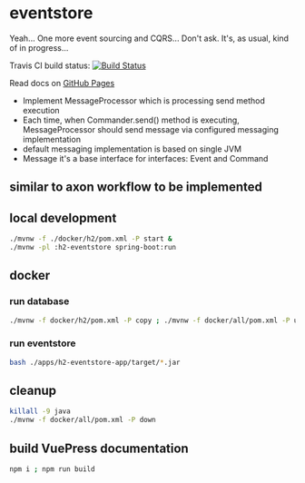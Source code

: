 # eventstore
Yeah... One more event sourcing and CQRS... Don't ask. It's, as usual, kind of in progress...

Travis CI build status: [![Build Status](https://travis-ci.org/daggerok/eventstore-project.svg?branch=master)](https://travis-ci.org/daggerok/eventstore-project/)

Read docs on [GitHub Pages](https://daggerok.github.io/eventstore-project/)

- Implement MessageProcessor which is processing send method execution
- Each time, when Commander.send() method is executing, MessageProcessor
  should send message via configured messaging implementation
- default messaging implementation is based on single JVM
- Message it's a base interface for interfaces: Event and Command

## similar to axon workflow to be implemented

<!--
- New Command<CommandHandler, Event> sent via Commander
- Command received and validated via CommandHandler.handle(Type) method
- In case if command validation failed, stop signal should be rise
- Otherwise, new Event should be produces
-->

## local development

```bash
./mvnw -f ./docker/h2/pom.xml -P start &
./mvnw -pl :h2-eventstore spring-boot:run
```

## docker

### run database

```bash
./mvnw -f docker/h2/pom.xml -P copy ; ./mvnw -f docker/all/pom.xml -P up
```

### run eventstore

```bash
bash ./apps/h2-eventstore-app/target/*.jar
```

## cleanup

```bash
killall -9 java
./mvnw -f docker/all/pom.xml -P down
```

## build VuePress documentation

```bash
npm i ; npm run build
```
